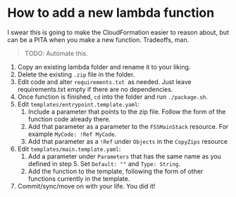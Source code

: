 # How to add a new lambda function

I swear this is going to make the CloudFormation easier to reason about, but can be a PITA when you make a new function. Tradeoffs, man.

> TODO: Automate this.

1. Copy an existing lambda folder and rename it to your liking.
2. Delete the existing `.zip` file in the folder.
3. Edit code and alter `requirements.txt `as needed. Just leave requirements.txt empty if there are no dependencies.
4. Once function is finished, `cd` into the folder and run `./package.sh`. 
5. Edit `templates/entrypoint.template.yaml`: 
    1. Include a parameter that points to the zip file. Follow the form of the function code already there.
    2. Add that parameter as a parameter to the `FSSMainStack` resource. For example `MyCode: !Ref MyCode`.
    3. Add that parameter as a `!Ref` under `Objects` in the `CopyZips` resource
6. Edit `templates/main.template.yaml`:
    1. Add a parameter under `Parameters` that has the same name as you defined in step 5. Set `Default: ""` and `Type: String`.
    2. Add the function to the template, following the form of other functions currently in the template.
7. Commit/sync/move on with your life. You did it!
